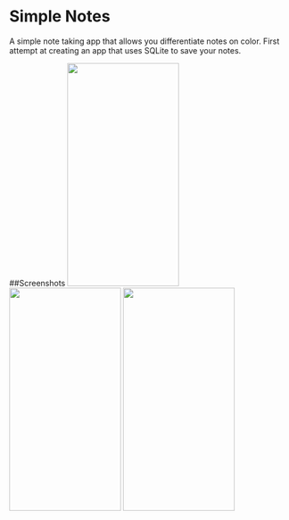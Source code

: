 # Simple Notes
A simple note taking app that allows you differentiate notes on color.
First attempt at creating an app that uses SQLite to save your notes.

##Screenshots
<img src="http://i.imgur.com/n0AbuC5.png" width="200" height="400" />
<img src="http://imgur.com/zygF3vW.png" width="200" height="400" />
<img src="http://imgur.com/SATw0Sz.png" width="200" height="400" />
